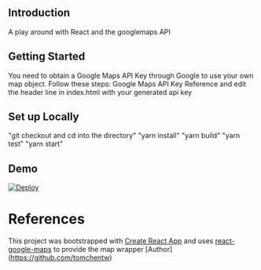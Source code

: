 ## Introduction
A play around with React and the googlemaps API 

## Getting Started
You need to obtain a Google Maps API Key through Google to use your own map object. Follow these steps: Google Maps API Key Reference and edit the header line in index.html with your generated api key

## Set up Locally
"git checkout and cd into the directory"
"yarn install"
"yarn build"
"yarn test"
"yarn start"

## Demo
[![Deploy](https://www.herokucdn.com/deploy/button.svg)](https://heroku.com/deploy)

# References
This project was bootstrapped with [Create React App](https://github.com/facebookincubator/create-react-app) and uses [react-google-maps](https://www.npmjs.com/package/react-google-maps) to provide the map wrapper [Author] (https://github.com/tomchentw)

